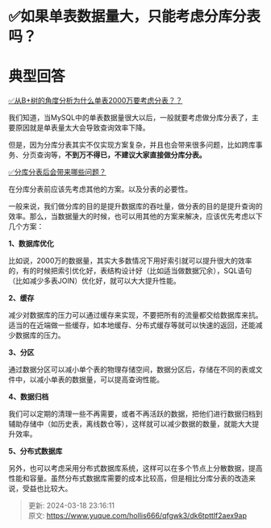 # ✅如果单表数据量大，只能考虑分库分表吗？

# 典型回答


[✅从B+树的角度分析为什么单表2000万要考虑分表？？](https://www.yuque.com/hollis666/qfgwk3/ovg68pfik2vo2eh8)



我们知道，当MySQL中的单表数据量很大以后，一般就要考虑做分库分表了，主要原因就是单表量太大会导致查询效率下降。



但是，因为分库分表其实不仅实现方案复杂，并且也会带来很多问题，比如跨库事务、分页查询等，**不到万不得已，不建议大家直接做分库分表。**



[✅分库分表后会带来哪些问题？](https://www.yuque.com/hollis666/qfgwk3/yhseig)



在分库分表前应该先考虑其他的方案。以及分表的必要性。



一般来说，我们做分库的目的是提升数据库的吞吐量，做分表的目的是提升查询的效率。那么，当数据量大的时候，也可以用其他的方案来解决，应该优先考虑以下几个方案：



**1、数据库优化**



比如说，2000万的数据量，其实大多数情况下用好索引就可以提升很大的效率的，有的时候把索引优化好，表结构设计好（比如适当做数据冗余），SQL语句（比如减少多表JOIN）优化好，就可以大大提升性能。



**2、缓存**



减少对数据库的压力可以通过缓存来实现，不要把所有的流量都交给数据库来抗。适当的在近端做一些缓存，如本地缓存、分布式缓存等就可以快速的返回，还能减少数据库的压力。



**3、分区**



通过数据分区可以减小单个表的物理存储空间，数据分区后，存储在不同的表或文件中，以减小单表的数据量，可以提高查询性能。



**4、数据归档**



我们可以定期的清理一些不再需要，或者不再活跃的数据，把他们进行数据归档到辅助存储中（如历史表，离线数仓等），这样就可以减少数据的数量，就能大大提升效率。



**5、分布式数据库**



另外，也可以考虑采用分布式数据库系统，这样可以在多个节点上分散数据，提高性能和容量。虽然分布式数据库需要的成本比较高，但是相比分库分表的改造来说，受益也比较大。



> 更新: 2024-03-18 23:16:11  
> 原文: <https://www.yuque.com/hollis666/qfgwk3/dk6tpttlf2aex9ap>